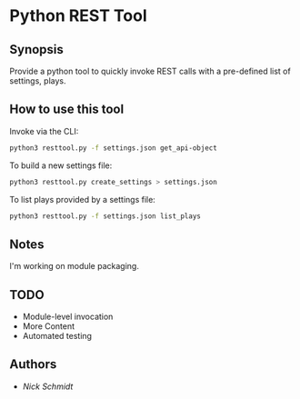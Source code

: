 # Python REST Tool

## Synopsis

Provide a python tool to quickly invoke REST calls with a pre-defined list of settings, plays.

## How to use this tool

Invoke via the CLI:

```bash
python3 resttool.py -f settings.json get_api-object
```

To build a new settings file:

```bash
python3 resttool.py create_settings > settings.json
```

To list plays provided by a settings file:

```bash
python3 resttool.py -f settings.json list_plays
```

## Notes

I'm working on module packaging.

## TODO

* Module-level invocation
* More Content
* Automated testing

## Authors

* *Nick Schmidt*
